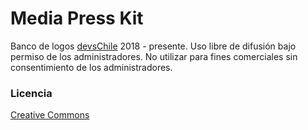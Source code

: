 # Media Press Kit

Banco de logos [devsChile](https://www.devschile.cl/) 2018 - presente. Uso libre de difusión bajo permiso de los administradores. No utilizar para fines comerciales sin consentimiento de los administradores.

### Licencia

[Creative Commons](http://creativecommons.org/licenses/by-nc-nd/4.0/)
